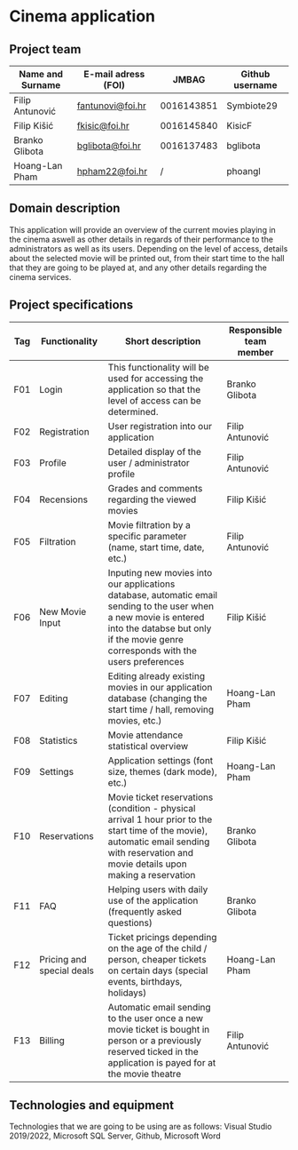 # Cinema application

## Project team

Name and Surname | E-mail adress (FOI) | JMBAG | Github username
------------  | ------------------- | ----- | ---------------------
Filip Antunović | fantunovi@foi.hr | 0016143851 | Symbiote29
Filip Kišić | fkisic@foi.hr | 0016145840 | KisicF
Branko Glibota | bglibota@foi.hr | 0016137483 | bglibota
Hoang-Lan Pham | hpham22@foi.hr  | / | phoangl

## Domain description
This application will provide an overview of the current movies playing in the cinema aswell as other details in regards of their performance to the administrators as well as its users. Depending on the level of access, details about the selected movie will be printed out, from their start time to the hall that they are going to be played at, and any other details regarding the cinema services.

## Project specifications

Tag | Functionality | Short description | Responsible team member
------ | ----- | ----------- | -------------------
F01 | Login | This functionality will be used for accessing the application so that the level of access can be determined. | Branko Glibota
F02 | Registration | User registration into our application | Filip Antunović
F03 | Profile | Detailed display of the user / administrator profile | Filip Antunović
F04 | Recensions | Grades and comments regarding the viewed movies | Filip Kišić
F05 | Filtration | Movie filtration by a specific parameter (name, start time, date, etc.) | Filip Antunović
F06 | New Movie Input | Inputing new movies into our applications database, automatic email sending to the user when a new movie is entered into the databse but only if the movie genre corresponds with the users preferences| Filip Kišić
F07 | Editing | Editing already existing movies in our application database (changing the start time / hall, removing movies, etc.) | Hoang-Lan Pham
F08 | Statistics| Movie attendance statistical overview  | Filip Kišić
F09 | Settings | Application settings (font size, themes (dark mode), etc.)| Hoang-Lan Pham
F10 | Reservations | Movie ticket reservations (condition - physical arrival 1 hour prior to the start time of the movie), automatic email sending with reservation and movie details upon making a reservation | Branko Glibota
F11 | FAQ | Helping users with daily use of the application (frequently asked questions) | Branko Glibota
F12 | Pricing and special deals | Ticket pricings depending on the age of the child / person, cheaper tickets on certain days (special events, birthdays, holidays) | Hoang-Lan Pham
F13 | Billing | Automatic email sending to the user once a new movie ticket is bought in person or a previously reserved ticked in the application is payed for at the movie theatre | Filip Antunović

## Technologies and equipment
Technologies that we are going to be using are as follows: Visual Studio 2019/2022, Microsoft SQL Server, Github, Microsoft Word
